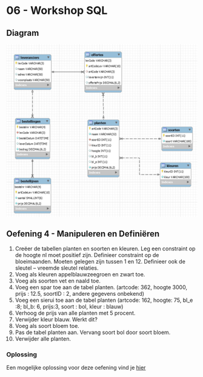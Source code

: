 # 06 - Workshop SQL

## Diagram
<img src="../exercises/images/diagram-planten.jpg" alt="Diagram Planten.db">

## Oefening 4 - Manipuleren en Definiëren

1. Creëer de tabellen planten en soorten en kleuren. Leg een constraint op de hoogte nl moet positief zijn. Definieer constraint op de bloeimaanden. Moeten gelegen zijn tussen 1 en 12. Definieer ook de sleutel – vreemde sleutel relaties.
2. Voeg als kleuren appelblauwzeegroen en zwart toe.
3. Voeg als soorten vet en naald toe.
4. Voeg een spar toe aan de tabel planten. (artcode: 362, hoogte 3000, prijs : 12.5, soortID : 2, andere gegevens onbekend)
5. Voeg een sierui toe aan de tabel planten (artcode: 162, hoogte: 75, bl_e :8; bl_b: 6, prijs:3, soort : bol, kleur : blauw)
6. Verhoog de prijs van alle planten met 5 procent.
7. Verwijder kleur blauw. Werkt dit?
8. Voeg als soort bloem toe.
9. Pas de tabel planten aan. Vervang soort bol door soort bloem.
10. Verwijder alle planten.

### Oplossing
Een mogelijke oplossing voor deze oefening vind je [hier](../solutions/exercise-4.md)
